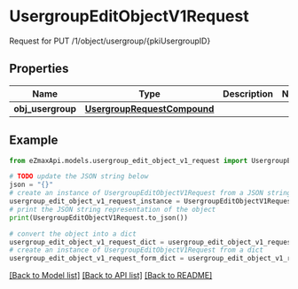 # UsergroupEditObjectV1Request

Request for PUT /1/object/usergroup/{pkiUsergroupID}

## Properties

Name | Type | Description | Notes
------------ | ------------- | ------------- | -------------
**obj_usergroup** | [**UsergroupRequestCompound**](UsergroupRequestCompound.md) |  | 

## Example

```python
from eZmaxApi.models.usergroup_edit_object_v1_request import UsergroupEditObjectV1Request

# TODO update the JSON string below
json = "{}"
# create an instance of UsergroupEditObjectV1Request from a JSON string
usergroup_edit_object_v1_request_instance = UsergroupEditObjectV1Request.from_json(json)
# print the JSON string representation of the object
print(UsergroupEditObjectV1Request.to_json())

# convert the object into a dict
usergroup_edit_object_v1_request_dict = usergroup_edit_object_v1_request_instance.to_dict()
# create an instance of UsergroupEditObjectV1Request from a dict
usergroup_edit_object_v1_request_form_dict = usergroup_edit_object_v1_request.from_dict(usergroup_edit_object_v1_request_dict)
```
[[Back to Model list]](../README.md#documentation-for-models) [[Back to API list]](../README.md#documentation-for-api-endpoints) [[Back to README]](../README.md)


